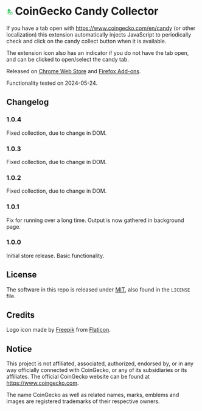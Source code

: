 # ![Gecko logo](src/images/logo16.png "Gecko logo") CoinGecko Candy Collector

If you have a tab open with <https://www.coingecko.com/en/candy> (or other localization) this extension automatically injects JavaScript to periodically check and click on the candy collect button when it is available.

The extension icon also has an indicator if you do not have the tab open, and can be clicked to open/select the candy tab.

Released on [Chrome Web Store](https://chrome.google.com/webstore/detail/ogdmacmpiojggeojaapfapjljcodigah) and [Firefox Add-ons](https://addons.mozilla.org/en-US/firefox/addon/coingecko-candy-collector).

Functionality tested on 2024-05-24.

## Changelog

### 1.0.4

Fixed collection, due to change in DOM.

### 1.0.3

Fixed collection, due to change in DOM.

### 1.0.2

Fixed collection, due to change in DOM.

### 1.0.1

Fix for running over a long time. Output is now gathered in background page.

### 1.0.0

Initial store release. Basic functionality.

## License

The software in this repo is released under [MIT](https://opensource.org/licenses/MIT), also found in the `LICENSE` file.

## Credits

Logo icon made by [Freepik](https://www.flaticon.com/authors/freepik) from [Flaticon](https://www.flaticon.com/).

## Notice

This project is not affiliated, associated, authorized, endorsed by, or in any way officially connected with CoinGecko, or any of its subsidiaries or its affiliates. The official CoinGecko website can be found at <https://www.coingecko.com>.

The name CoinGecko as well as related names, marks, emblems and images are registered trademarks of their respective owners.
